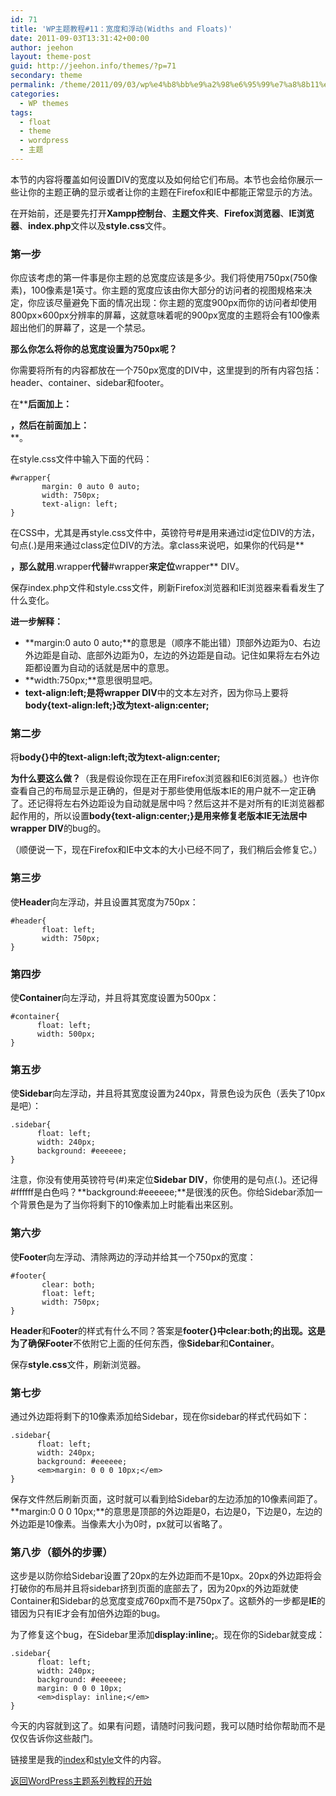 ```yaml
---
id: 71
title: 'WP主题教程#11：宽度和浮动(Widths and Floats)'
date: 2011-09-03T13:31:42+00:00
author: jeehon
layout: theme-post
guid: http://jeehon.info/themes/?p=71
secondary: theme
permalink: /theme/2011/09/03/wp%e4%b8%bb%e9%a2%98%e6%95%99%e7%a8%8b11%ef%bc%9a%e5%ae%bd%e5%ba%a6%e5%92%8c%e6%b5%ae%e5%8a%a8widths-and-floats/
categories:
  - WP themes
tags:
  - float
  - theme
  - wordpress
  - 主题
---
```

本节的内容将覆盖如何设置DIV的宽度以及如何给它们布局。本节也会给你展示一些让你的主题正确的显示或者让你的主题在Firefox和IE中都能正常显示的方法。

在开始前，还是要先打开**Xampp控制台**、**主题文件夹**、**Firefox浏览器**、**IE浏览器**、**index.php**文件以及**style.css**文件。

### 第一步

你应该考虑的第一件事是你主题的总宽度应该是多少。我们将使用750px(750像素)，100像素是1英寸。你主题的宽度应该由你大部分的访问者的视图规格来决定，你应该尽量避免下面的情况出现：你主题的宽度900px而你的访问者却使用800px×600px分辨率的屏幕，这就意味着呢的900px宽度的主题将会有100像素超出他们的屏幕了，这是一个禁忌。

**那么你怎么将你的总宽度设置为750px呢？**

你需要将所有的内容都放在一个750px宽度的DIV中，这里提到的所有内容包括：header、container、sidebar和footer。

在**<body>**后面加上：**<div id=”wrapper”>**，然后在**</body>**前面加上：**</div>**。
  
在style.css文件中输入下面的代码：

    #wrapper{
           margin: 0 auto 0 auto;
           width: 750px;
           text-align: left;
    }
    

在CSS中，尤其是再style.css文件中，英镑符号#是用来通过id定位DIV的方法，句点(.)是用来通过class定位DIV的方法。拿class来说吧，如果你的代码是**<div class=”wrapper”>**，那么就用**.wrapper**代替**#wrapper**来定位**wrapper** DIV。

保存index.php文件和style.css文件，刷新Firefox浏览器和IE浏览器来看看发生了什么变化。

**进一步解释：**

  * **margin:0 auto 0 auto;**的意思是（顺序不能出错）顶部外边距为0、右边外边距是自动、底部外边距为0，左边的外边距是自动。记住如果将左右外边距都设置为自动的话就是居中的意思。
  * **width:750px;**意思很明显吧。
  * **text-align:left;**是将**wrapper DIV**中的文本左对齐，因为你马上要将**body{text-align:left;}**改为**text-align:center;**

### 第二步

将**body{}**中的**text-align:left;**改为**text-align:center;**

**为什么要这么做？**（我是假设你现在正在用Firefox浏览器和IE6浏览器。）也许你查看自己的布局显示是正确的，但是对于那些使用低版本IE的用户就不一定正确了。还记得将左右外边距设为自动就是居中吗？然后这并不是对所有的IE浏览器都起作用的，所以设置**body{text-align:center;}**是用来修复老版本IE无法居中**wrapper DIV**的bug的。
  
（顺便说一下，现在Firefox和IE中文本的大小已经不同了，我们稍后会修复它。）

### 第三步

使**Header**向左浮动，并且设置其宽度为750px：

    #header{
           float: left;
           width: 750px;
    }
    

### 第四步

使**Container**向左浮动，并且将其宽度设置为500px：

    #container{
          float: left;
          width: 500px;
    }
    

### 第五步

使**Sidebar**向左浮动，并且将其宽度设置为240px，背景色设为灰色（丢失了10px是吧）：

    .sidebar{
          float: left;
          width: 240px;
          background: #eeeeee;
    }
    

注意，你没有使用英镑符号(#)来定位**Sidebar DIV**，你使用的是句点(.)。还记得#ffffff是白色吗？**background:#eeeeee;**是很浅的灰色。你给Sidebar添加一个背景色是为了当你将剩下的10像素加上时能看出来区别。

### 第六步

使**Footer**向左浮动、清除两边的浮动并给其一个750px的宽度：

    #footer{
           clear: both;
           float: left;
           width: 750px;
    }
    

**Header**和**Footer**的样式有什么不同？答案是**footer{}**中**clear:both;**的出现。这是为了确保**Footer**不依附它上面的任何东西，像**Sidebar**和**Container**。
  
保存**style.css**文件，刷新浏览器。

### 第七步

通过外边距将剩下的10像素添加给Sidebar，现在你sidebar的样式代码如下：

    .sidebar{
          float: left;
          width: 240px;
          background: #eeeeee;
          <em>margin: 0 0 0 10px;</em>
    }
    

保存文件然后刷新页面，这时就可以看到给Sidebar的左边添加的10像素间距了。**margin:0 0 0 10px;**的意思是顶部的外边距是0，右边是0，下边是0，左边的外边距是10像素。当像素大小为0时，px就可以省略了。

### 第八步（额外的步骤）

这步是以防你给Sidebar设置了20px的左外边距而不是10px。20px的外边距将会打破你的布局并且将sidebar挤到页面的底部去了，因为20px的外边距就使Container和Sidebar的总宽度变成760px而不是750px了。这额外的一步都是**IE**的错因为只有IE才会有加倍外边距的bug。

为了修复这个bug，在Sidebar里添加**display:inline;**。现在你的Sidebar就变成：

    .sidebar{
          float: left;
          width: 240px;
          background: #eeeeee;
          margin: 0 0 0 10px;
          <em>display: inline;</em>
    }
    

今天的内容就到这了。如果有问题，请随时问我问题，我可以随时给你帮助而不是仅仅告诉你这些敲门。

链接里是我的[index](http://jeehon.info/samples/index-lesson-11.txt)和[style](http://jeehon.info/samples/style-lesson-11.txt)文件的内容。

[返回WordPress主题系列教程的开始](http://jeehon.info/themes/)